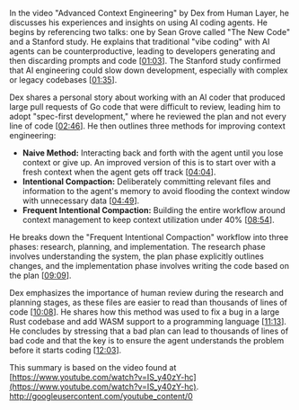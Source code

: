 In the video "Advanced Context Engineering" by Dex from Human Layer, he discusses his experiences and insights on using AI coding agents. He begins by referencing two talks: one by Sean Grove called "The New Code" and a Stanford study. He explains that traditional "vibe coding" with AI agents can be counterproductive, leading to developers generating and then discarding prompts and code [[01:03](http://www.youtube.com/watch?v=IS_y40zY-hc&t=63)]. The Stanford study confirmed that AI engineering could slow down development, especially with complex or legacy codebases [[01:35](http://www.youtube.com/watch?v=IS_y40zY-hc&t=95)].

Dex shares a personal story about working with an AI coder that produced large pull requests of Go code that were difficult to review, leading him to adopt "spec-first development," where he reviewed the plan and not every line of code [[02:46](http://www.youtube.com/watch?v=IS_y40zY-hc&t=166)]. He then outlines three methods for improving context engineering:
* **Naive Method:** Interacting back and forth with the agent until you lose context or give up. An improved version of this is to start over with a fresh context when the agent gets off track [[04:04](http://www.youtube.com/watch?v=IS_y40zY-hc&t=244)].
* **Intentional Compaction:** Deliberately committing relevant files and information to the agent's memory to avoid flooding the context window with unnecessary data [[04:49](http://www.youtube.com/watch?v=IS_y40zY-hc&t=289)].
* **Frequent Intentional Compaction:** Building the entire workflow around context management to keep context utilization under 40% [[08:54](http://www.youtube.com/watch?v=IS_y40zY-hc&t=534)].

He breaks down the "Frequent Intentional Compaction" workflow into three phases: research, planning, and implementation. The research phase involves understanding the system, the plan phase explicitly outlines changes, and the implementation phase involves writing the code based on the plan [[09:09](http://www.youtube.com/watch?v=IS_y40zY-hc&t=549)].

Dex emphasizes the importance of human review during the research and planning stages, as these files are easier to read than thousands of lines of code [[10:08](http://www.youtube.com/watch?v=IS_y40zY-hc&t=608)]. He shares how this method was used to fix a bug in a large Rust codebase and add WASM support to a programming language [[11:13](http://www.youtube.com/watch?v=IS_y40zY-hc&t=673)]. He concludes by stressing that a bad plan can lead to thousands of lines of bad code and that the key is to ensure the agent understands the problem before it starts coding [[12:03](http://www.youtube.com/watch?v=IS_y40zY-hc&t=723)].

This summary is based on the video found at [https://www.youtube.com/watch?v=IS_y40zY-hc](https://www.youtube.com/watch?v=IS_y40zY-hc).
http://googleusercontent.com/youtube_content/0
